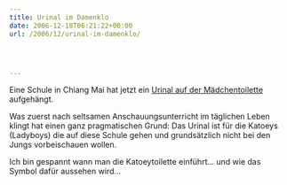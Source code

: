 ```yaml
---
title: Urinal im Damenklo
date: 2006-12-18T06:21:22+00:00
url: /2006/12/urinal-im-damenklo/




---
```

Eine Schule in Chiang Mai hat jetzt ein [Urinal auf der Mädchentoilette][1] aufgehängt.

Was zuerst nach seltsamen Anschauungsunterricht im täglichen Leben klingt hat einen ganz pragmatischen Grund: Das Urinal ist für die Katoeys (Ladyboys) die auf diese Schule gehen und grundsätzlich nicht bei den Jungs vorbeischauen wollen.

Ich bin gespannt wann man die Katoeytoilette einführt... und wie das Symbol dafür aussehen wird...

 [1]: http://www.pantip.com/cafe/chalermthai/topic/A4963697/A4963697.html
